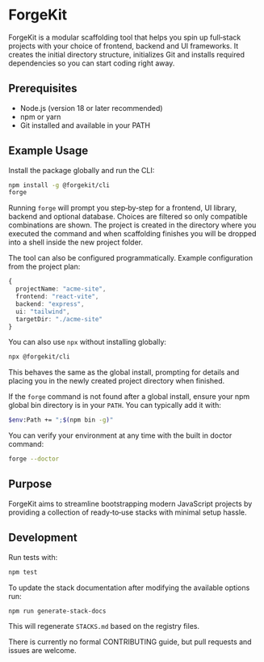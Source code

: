 # ForgeKit

ForgeKit is a modular scaffolding tool that helps you spin up full‑stack projects with your choice of frontend, backend and UI frameworks. It creates the initial directory structure, initializes Git and installs required dependencies so you can start coding right away.

## Prerequisites

- Node.js (version 18 or later recommended)
- npm or yarn
- Git installed and available in your PATH

## Example Usage

Install the package globally and run the CLI:

```bash
npm install -g @forgekit/cli
forge
```

Running `forge` will prompt you step‑by‑step for a frontend, UI library, backend
and optional database. Choices are filtered so only compatible combinations are
shown. The project is created in the directory where you executed the command
and when scaffolding finishes you will be dropped into a shell inside the new
project folder.

The tool can also be configured programmatically. Example configuration from the project plan:

```ts
{
  projectName: "acme-site",
  frontend: "react-vite",
  backend: "express",
  ui: "tailwind",
  targetDir: "./acme-site"
}
```

You can also use `npx` without installing globally:

```bash
npx @forgekit/cli
```
This behaves the same as the global install, prompting for details and placing
you in the newly created project directory when finished.

If the `forge` command is not found after a global install, ensure your npm
global bin directory is in your `PATH`.
You can typically add it with:

```bash
$env:Path += ";$(npm bin -g)"
```

You can verify your environment at any time with the built in doctor command:

```bash
forge --doctor
```

## Purpose

ForgeKit aims to streamline bootstrapping modern JavaScript projects by providing a collection of ready‑to‑use stacks with minimal setup hassle.


## Development

Run tests with:

```bash
npm test
```

To update the stack documentation after modifying the available options run:


```bash
npm run generate-stack-docs
```

This will regenerate `STACKS.md` based on the registry files.

There is currently no formal CONTRIBUTING guide, but pull requests and issues are welcome.

